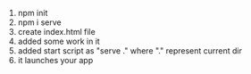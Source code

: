 1. npm init
2. npm i serve
3. create index.html file
4. added some work in it
5. added start script as "serve ." where "." represent current dir
6. it launches your app